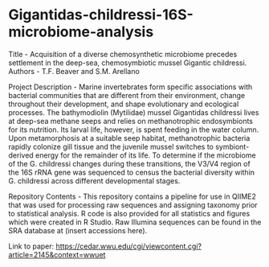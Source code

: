 # Gigantidas-childressi-16S-microbiome-analysis

Title - Acquisition of a diverse chemosynthetic microbiome precedes settlement  in the deep-sea, chemosymbiotic mussel Gigantic childressi.
Authors - T.F. Beaver and S.M. Arellano

Project Description - 
 Marine invertebrates form specific associations with bacterial communities that are different from their environment, change throughout their development, and shape evolutionary and ecological processes. The bathymodiolin (Mytilidae) mussel Gigantidas childressi lives at deep-sea methane seeps and relies on methanotrophic endosymbionts for its nutrition. Its larval life, however, is spent feeding in the water column. Upon metamorphosis at a suitable seep habitat, methanotrophic bacteria rapidly colonize gill tissue and the juvenile mussel switches to symbiont-derived energy for the remainder of its life. To determine if the microbiome of the G. childressi changes during these transitions, the V3/V4 region of the 16S rRNA gene was sequenced to census the bacterial diversity within G. childressi across different developmental stages.

Repository Contents - 
This repository contains a pipeline for use in QIIME2 that was used for processing raw sequences and assigning taxonomy prior to statistical analysis. R code is also provided for all statistics and figures which were created in R Studio. Raw Illumina sequences can be found in the SRA database at (insert accessions here).

Link to paper: https://cedar.wwu.edu/cgi/viewcontent.cgi?article=2145&context=wwuet

